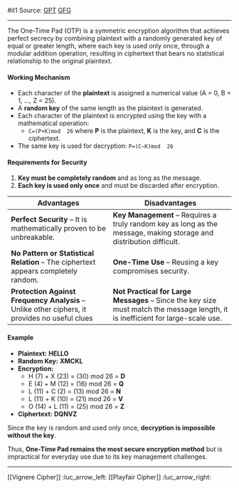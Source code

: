 #it1 
Source: [GPT](https://chatgpt.com/c/67c585b6-e260-8009-bae0-30b0ea684d33) [GFG](https://www.geeksforgeeks.org/implementation-of-vernam-cipher-or-one-time-pad-algorithm/) 

___

The One-Time Pad (OTP) is a symmetric encryption algorithm that achieves perfect secrecy by combining plaintext with a randomly generated key of equal or greater length, where each key is used only once, through a modular addition operation, resulting in ciphertext that bears no statistical relationship to the original plaintext.

#### **Working Mechanism**

- Each character of the **plaintext** is assigned a numerical value (A = 0, B = 1, ..., Z = 25).
- A **random key** of the same length as the plaintext is generated.
- Each character of the plaintext is encrypted using the key with a mathematical operation: 
	- `C=(P+K)mod  26` 
	where **P** is the plaintext, **K** is the key, and **C** is the ciphertext.
- The same key is used for decryption: `P=(C−K)mod  26`

#### **Requirements for Security**

1. **Key must be completely random** and as long as the message.
2. **Each key is used only once** and must be discarded after encryption.

| Advantages                                                                                    | Disadvantages                                                                                                                   |
| --------------------------------------------------------------------------------------------- | ------------------------------------------------------------------------------------------------------------------------------- |
| **Perfect Security** – It is mathematically proven to be unbreakable.                         | **Key Management** – Requires a truly random key as long as the message, making storage and distribution difficult.             |
| **No Pattern or Statistical Relation** – The ciphertext appears completely random.            | **One-Time Use** – Reusing a key compromises security.                                                                          |
| **Protection Against Frequency Analysis** – Unlike other ciphers, it provides no useful clues | **Not Practical for Large Messages** – Since the key size must match the message length, it is inefficient for large-scale use. |

#### **Example**

- **Plaintext:** **HELLO**
- **Random Key:** **XMCKL**
- **Encryption:**
    - H (7) + X (23) = (30) mod 26 = **D**
    - E (4) + M (12) = (16) mod 26 = **Q**
    - L (11) + C (2) = (13) mod 26 = **N**
    - L (11) + K (10) = (21) mod 26 = **V**
    - O (14) + L (11) = (25) mod 26 = **Z**
- **Ciphertext:** **DQNVZ**

Since the key is random and used only once, **decryption is impossible without the key**.

Thus, **One-Time Pad remains the most secure encryption method** but is impractical for everyday use due to its key management challenges.

___

[[Vignere Cipher]] :luc_arrow_left:
[[Playfair Cipher]] :luc_arrow_right: